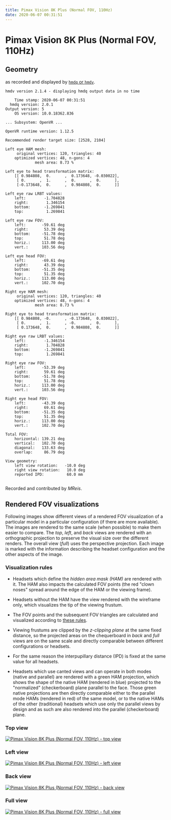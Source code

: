 ```yaml
---
title: Pimax Vision 8K Plus (Normal FOV, 110Hz)
date: 2020-06-07 00:31:51
---
```

# Pimax Vision 8K Plus (Normal FOV, 110Hz)

## Geometry

as recorded and displayed by [`hmdq` or `hmdv`](https://github.com/risa2000/hmdq).
```
hmdv version 2.1.4 - displaying hmdq output data in no time

    Time stamp: 2020-06-07 00:31:51
  hmdq version: 2.0.1
Output version: 5
    OS version: 10.0.18362.836

... Subsystem: OpenVR ...

OpenVR runtime version: 1.12.5

Recommended render target size: [2528, 2104]

Left eye HAM mesh:
     original vertices: 120, triangles: 40
    optimized vertices: 48, n-gons: 4
             mesh area: 8.73 %

Left eye to head transformation matrix:
    [[ 0.984808,  0.      ,  0.173648, -0.030022],
     [ 0.      ,  1.      ,  0.      ,  0.      ],
     [-0.173648,  0.      ,  0.984808,  0.      ]]

Left eye raw LRBT values:
    left:        -1.704828
    right:        1.346154
    bottom:      -1.269841
    top:          1.269841

Left eye raw FOV:
    left:       -59.61 deg
    right:       53.39 deg
    bottom:     -51.78 deg
    top:         51.78 deg
    horiz.:     113.00 deg
    vert.:      103.56 deg

Left eye head FOV:
    left:       -69.61 deg
    right:       43.39 deg
    bottom:     -51.35 deg
    top:         51.35 deg
    horiz.:     113.00 deg
    vert.:      102.70 deg

Right eye HAM mesh:
     original vertices: 120, triangles: 40
    optimized vertices: 48, n-gons: 4
             mesh area: 8.73 %

Right eye to head transformation matrix:
    [[ 0.984808, -0.      , -0.173648,  0.030022],
     [ 0.      ,  1.      , -0.      ,  0.      ],
     [ 0.173648,  0.      ,  0.984808,  0.      ]]

Right eye raw LRBT values:
    left:        -1.346154
    right:        1.704828
    bottom:      -1.269841
    top:          1.269841

Right eye raw FOV:
    left:       -53.39 deg
    right:       59.61 deg
    bottom:     -51.78 deg
    top:         51.78 deg
    horiz.:     113.00 deg
    vert.:      103.56 deg

Right eye head FOV:
    left:       -43.39 deg
    right:       69.61 deg
    bottom:     -51.35 deg
    top:         51.35 deg
    horiz.:     113.00 deg
    vert.:      102.70 deg

Total FOV:
    horizontal: 139.21 deg
    vertical:   102.70 deg
    diagonal:   133.63 deg
    overlap:     86.79 deg

View geometry:
    left view rotation:   -10.0 deg
    right view rotation:   10.0 deg
    reported IPD:          60.0 mm


```
Recorded and contributed by _MReis_.

## Rendered FOV visualizations

Following images show different views of a rendered FOV visualization of a
particular model in a particular configuration (if there are more available).
The images are rendered to the same scale (when possible) to make them easier
to compare. The _top_, _left_, and _back_ views are rendered with an
orthographic projection to preserve the visual size over the different renders.
The overall view (_full_) uses the perspective projection. Each image is marked
with the information describing the headset configuration and the other aspects
of the image.

### Visualization rules

* Headsets which define the _hidden area mask (HAM)_ are rendered with it. The
  HAM also impacts the calculated FOV points (the red "clown noses" spread
  around the edge of the HAM or the viewing frame).

* Headsets without the HAM have the view rendered with the wireframe only, which
  visualizes the tip of the viewing frustum.

* The FOV points and the subsequent FOV triangles are calculated and visualized
  according to [these
  rules](https://risa2000.github.io/vrdocs/docs/hmd_fov_calculation).

* Viewing frustums are clipped by the _z-clipping plane_ at the same fixed
  distance, so the projected areas on the chequerboard in _back_ and _full_
  views are on the same scale and directly comparable between different
  configurations or headsets.

* For the same reason the interpupillary distance (IPD) is fixed at the same
  value for all headsets.

* Headsets which use canted views and can operate in both modes (native and
  parallel) are rendered with a green HAM projection, which shows the shape of
  the native HAM (rendered in blue) projected to the "normalized"
  (checkerboard) plane parallel to the face. Those green native projections are
  then directly comparable either to the parallel mode HAMs (rendered in red)
  of the same model, or to the native HAMs of the other (traditional) headsets
  which use only the parallel views by design and as such are also rendered
  into the parallel (checkerboard) plane.

### Top view
[![Pimax Vision 8K Plus (Normal FOV, 110Hz) - top view](../images/PimaxVision8KPlus_Normal_Native_R110_top.dmx.png)](../images/PimaxVision8KPlus_Normal_Native_R110_top.dmx.png)

### Left view
[![Pimax Vision 8K Plus (Normal FOV, 110Hz) - left view](../images/PimaxVision8KPlus_Normal_Native_R110_left.dmx.png)](../images/PimaxVision8KPlus_Normal_Native_R110_left.dmx.png)

### Back view
[![Pimax Vision 8K Plus (Normal FOV, 110Hz) - back view](../images/PimaxVision8KPlus_Normal_Native_R110_back.dmx.png)](../images/PimaxVision8KPlus_Normal_Native_R110_back.dmx.png)

### Full view
[![Pimax Vision 8K Plus (Normal FOV, 110Hz) - full view](../images/PimaxVision8KPlus_Normal_Native_R110_over.dmx.png)](../images/PimaxVision8KPlus_Normal_Native_R110_over.dmx.png)

